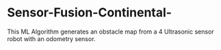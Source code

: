 # Sensor-Fusion-Continental-
This ML Algorithm generates an obstacle map from a 4 Ultrasonic sensor robot with an odometry sensor.
